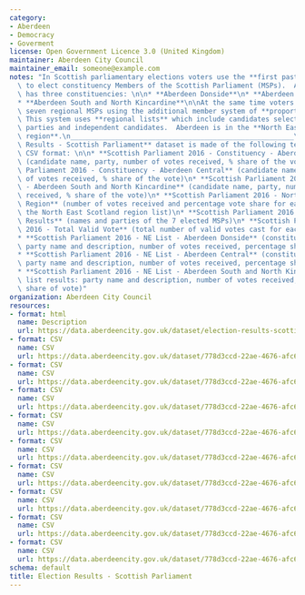 ```yaml
---
category:
- Aberdeen
- Democracy
- Goverment
license: Open Government Licence 3.0 (United Kingdom)
maintainer: Aberdeen City Council
maintainer_email: someone@example.com
notes: "In Scottish parliamentary elections voters use the **first past the post system**\
  \ to elect constituency Members of the Scottish Parliament (MSPs).  Aberdeen city\
  \ has three constituencies: \n\n* **Aberdeen Donside**\n* **Aberdeen Central**\n\
  * **Aberdeen South and North Kincardine**\n\nAt the same time voters also elect\
  \ seven regional MSPs using the additional member system of **proportional representation**.\
  \ This system uses **regional lists** which include candidates selected by political\
  \ parties and independent candidates.  Aberdeen is in the **North East Scotland\
  \ region**.\n_______________________________________________________\n\nThe **Election\
  \ Results - Scottish Parliament** dataset is made of the following text files in\
  \ CSV format: \n\n* **Scottish Parliament 2016 - Constituency - Aberdeen Donside**\
  \ (candidate name, party, number of votes received, % share of the vote)\n* **Scottish\
  \ Parliament 2016 - Constituency - Aberdeen Central** (candidate name, party, number\
  \ of votes received, % share of the vote)\n* **Scottish Parliament 2016 - Constituency\
  \ - Aberdeen South and North Kincardine** (candidate name, party, number of votes\
  \ received, % share of the vote)\n* **Scottish Parliament 2016 - North East Scotland\
  \ Region** (number of votes received and percentage vote share for each party on\
  \ the North East Scotland region list)\n* **Scottish Parliament 2016 - NE List -\
  \ Results** (names and parties of the 7 elected MSPs)\n* **Scottish Parliament Election\
  \ 2016 - Total Valid Vote** (total number of valid votes cast for each constituency/list)\n\
  * **Scottish Parliament 2016 - NE List - Aberdeen Donside** (constituency list results:\
  \ party name and description, number of votes received, percentage share of vote)\n\
  * **Scottish Parliament 2016 - NE List - Aberdeen Central** (constituency list results:\
  \ party name and description, number of votes received, percentage share of vote)\n\
  * **Scottish Parliament 2016 - NE List - Aberdeen South and North Kincardine** (constituency\
  \ list results: party name and description, number of votes received, percentage\
  \ share of vote)"
organization: Aberdeen City Council
resources:
- format: html
  name: Description
  url: https://data.aberdeencity.gov.uk/dataset/election-results-scottish-parliament
- format: CSV
  name: CSV
  url: https://data.aberdeencity.gov.uk/dataset/778d3ccd-22ae-4676-afc6-4c82ffda2cc3/resource/658734cf-c435-4bb4-aba0-4501538d6bf3/download/scotparl2016-constituency-abcrl.csv
- format: CSV
  name: CSV
  url: https://data.aberdeencity.gov.uk/dataset/778d3ccd-22ae-4676-afc6-4c82ffda2cc3/resource/6552bda4-4d20-4152-8532-b62076983ebd/download/scotparl2016-constituency-abdon.csv
- format: CSV
  name: CSV
  url: https://data.aberdeencity.gov.uk/dataset/778d3ccd-22ae-4676-afc6-4c82ffda2cc3/resource/4d68c886-73ef-4edc-854d-8b8cc5ba7835/download/scotparl2016-constituency-absnk.csv
- format: CSV
  name: CSV
  url: https://data.aberdeencity.gov.uk/dataset/778d3ccd-22ae-4676-afc6-4c82ffda2cc3/resource/47a5df6f-581d-4bd3-9927-05ccb6131b0f/download/scotparl2016-ne-scotland-region.csv
- format: CSV
  name: CSV
  url: https://data.aberdeencity.gov.uk/dataset/778d3ccd-22ae-4676-afc6-4c82ffda2cc3/resource/e24b27b5-3571-40fe-b150-175c908205f1/download/scotparl2016-ne-list-abdonside.csv
- format: CSV
  name: CSV
  url: https://data.aberdeencity.gov.uk/dataset/778d3ccd-22ae-4676-afc6-4c82ffda2cc3/resource/dbe29b1e-881b-4a21-b5d0-8ec617796663/download/scotparl2016-ne-list-abcentral.csv
- format: CSV
  name: CSV
  url: https://data.aberdeencity.gov.uk/dataset/778d3ccd-22ae-4676-afc6-4c82ffda2cc3/resource/f5a6e78f-9a1b-43c4-b26a-d59686912912/download/scotparl2016-ne-list-abs-and-nk.csv
- format: CSV
  name: CSV
  url: https://data.aberdeencity.gov.uk/dataset/778d3ccd-22ae-4676-afc6-4c82ffda2cc3/resource/5a02e51b-ebb1-4c3d-bbfc-5b75df8bdfd7/download/scotparl2016-total-valid-votes.csv
- format: CSV
  name: CSV
  url: https://data.aberdeencity.gov.uk/dataset/778d3ccd-22ae-4676-afc6-4c82ffda2cc3/resource/c714713a-4514-44b7-a396-f0d773295ef8/download/scotparl2016-ne-list-results.csv
schema: default
title: Election Results - Scottish Parliament
---
```

